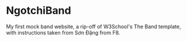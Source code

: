 # NgotchiBand
 My first mock band website, a rip-off of W3School's The Band template, with instructions taken from Sơn Đặng from F8.
